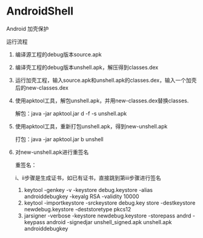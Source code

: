 # AndroidShell
Android 加壳保护

运行流程
1. 编译源工程的debug版本source.apk
2. 编译壳工程的debug版本unshell.apk，解压得到classes.dex
3. 运行加壳工程，输入source.apk和unshell.apk的classes.dex，输入一个加壳后的new-classes.dex
4. 使用apktool工具，解包unshell.apk，并用new-classes.dex替换classes.

   解包：java -jar apktool.jar d -f -s unshell.apk
5. 使用apktool工具，重新打包unshell.apk，得到new-unshell.apk

   打包：java -jar apktool.jar b unshell
6. 对new-unshell.apk进行重签名

   重签名：
   
    i、ii步骤是生成证书，如已有证书，直接跳到第iii步骤进行签名
    1)  keytool -genkey -v -keystore debug.keystore -alias androiddebugkey -keyalg RSA -validity 10000
    2)  keytool -importkeystore -srckeystore debug.key store -destkeystore newdebug.keystore -deststoretype pkcs12
    3)  jarsigner -verbose -keystore newdebug.keystore -storepass andrd -keypass android -signedjar unshell_signed.apk  unshell.apk androiddebugkey
